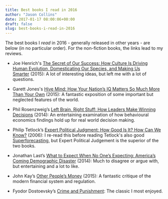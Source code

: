 ```yaml
---
title: Best books I read in 2016
author: "Jason Collins"
date: 2017-01-17 08:00:06+00:00
draft: false
slug: best-books-i-read-in-2016
---
```


The best books I _read_ in 2016 - generally released in other years - are below (in no particular order). For the non-fiction books, the links lead to my reviews.

- Joe Henrich's [The Secret of Our Success: How Culture Is Driving Human Evolution, Domesticating Our Species, and Making Us Smarter](https://www.jasoncollins.blog/henrichs-the-secret-of-our-success-how-culture-is-driving-human-evolution-domesticating-our-species-and-making-us-smarter/) (2015): A lot of interesting ideas, but left me with a lot of questions.

- Garett Jones's [Hive Mind: How Your Nation’s IQ Matters So Much More Than Your Own](https://www.jasoncollins.blog/joness-hive-mind-how-your-nations-iq-matters-so-much-more-than-your-own/) (2015): A fantastic exposition of some important but neglected features of the world.

- Phil Rosenzweig’s [Left Brain, Right Stuff: How Leaders Make Winning Decisions](https://www.jasoncollins.blog/rosenzweigs-left-brain-right-stuff-how-leaders-make-winning-decisions/) (2014): An entertaining examination of how behavioural economics findings hold up for real world decision making.

- Philip Tetlock’s [Expert Political Judgment: How Good Is It? How Can We Know?](https://www.jasoncollins.blog/tetlocks-expert-political-judgment-how-good-is-it-how-can-we-know/) (2006): I re-read this before reading Tetlock's also good [Superforecasting](https://www.jasoncollins.blog/tetlock-and-gardners-superforecasting-the-art-and-science-of-prediction/), but Expert Political Judgement is the superior of the two books.

- Jonathan Last’s [What to Expect When No One’s Expecting: America’s Coming Demographic Disaster](https://www.jasoncollins.blog/lasts-what-to-expect-when-no-ones-expecting-americas-coming-demographic-disaster/) (2014): Much to disagree or argue with, but entertaining and a lot to like.

- John Kay’s [Other People’s Money](https://www.jasoncollins.blog/kays-other-peoples-money/) (2015): A fantastic critique of the modern financial system and regulation.

- Fyodor Dostoevsky’s [Crime and Punishment](http://www.gutenberg.org/ebooks/2554): The classic I most enjoyed.
